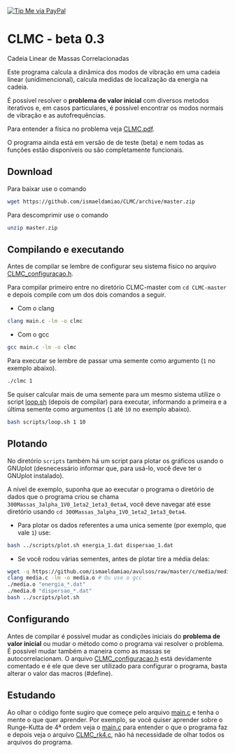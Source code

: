 [![Tip Me via PayPal](https://img.shields.io/badge/PayPal-tip%20me-green.svg?logo=paypal)](https://www.paypal.com/cgi-bin/webscr?cmd=_s-xclick&hosted_button_id=D66EM3DGU35EE&source=url)

# CLMC - beta 0.3
Cadeia Linear de Massas Correlacionadas

Este programa calcula a dinâmica dos modos de vibração em uma cadeia linear (unidimencional), calcula medidas de localização da energia na cadeia.

É possível resolver o **problema de valor inicial** com diversos metodos iterativos e, em casos particulares, é possível encontrar os modos normais de
vibração e as autofrequências.

Para entender a física no problema veja [CLMC.pdf](CLMC.pdf).

O programa ainda está em versão de de teste (beta) e nem todas as funções estão disponíveis ou são completamente funcionais.

## Download

Para baixar use o comando

```bash
wget https://github.com/ismaeldamiao/CLMC/archive/master.zip
```

Para descomprimir use o comando

```bash
unzip master.zip
```

## Compilando e executando

Antes de compilar se lembre de configurar seu sistema físico no arquivo [CLMC_configuracao.h](CLMC_configuracao.h).

Para compilar primeiro entre no diretório CLMC-master com `cd CLMC-master` e depois compile com um dos dois comandos a seguir.

* Com o clang
```bash
clang main.c -lm -o clmc
```

* Com o gcc
```bash
gcc main.c -lm -o clmc
```

Para executar se lembre de passar uma semente como argumento (`1` no exemplo abaixo).

```bash
./clmc 1
```

Se quiser calcular mais de uma semente para um mesmo sistema utilize o script [loop.sh](scripts/loop.sh) (depois de compilar) para executar,
informando a primeira e a última semente como argumentos (`1` até `10` no exemplo abaixo).

```bash
bash scripts/loop.sh 1 10
```

## Plotando

No diretório `scripts` também há um script para plotar os gráficos usando o GNUplot
(desnecessário informar que, para usá-lo, você deve ter o GNUplot instalado).

A nível de exemplo, suponha que ao executar o programa o diretório de dados que o programa criou se chama
`300Massas_3alpha_1V0_1eta2_1eta3_0eta4`, você deve navegar até esse diretório usando
`cd 300Massas_3alpha_1V0_1eta2_1eta3_0eta4`.

* Para plotar os dados referentes a uma unica semente (por exemplo, que vale `1`) use:
```bash
bash ../scripts/plot.sh energia_1.dat dispersao_1.dat
```

* Se você rodou várias sementes, antes de plotar tire a média delas:
```bash
wget -q https://github.com/ismaeldamiao/avulsos/raw/master/c/media/media.c
clang media.c -lm -o media.o # Ou use o gcc
./media.o "energia_*.dat"
./media.0 "dispersao_*.dat"
bash ../scripts/plot.sh
```

## Configurando

Antes de compilar é possível mudar as condições iniciais do **problema de valor inicial** ou mudar o método como o programa vai resolver o problema.
É possível mudar também a maneira como as massas se autocorrelacionam. O arquivo [CLMC_configuracao.h](CLMC_configuracao.h) está devidamente comentado e é ele
que deve ser utilizado para configurar o programa, basta alterar o valor das macros (#define).

## Estudando

Ao olhar o código fonte sugiro que começe pelo arquivo [main.c](main.c) e tenha o mente o que quer aprender.
Por exemplo, se você quiser aprender sobre o
Runge-Kutta de 4ª ordem veja o [main.c](main.c) para entender o que o programa faz e depois veja o arquivo
[CLMC_rk4.c](solucao_temporal/rk4.c), não há necessidade
de olhar todos os arquivos do programa.
